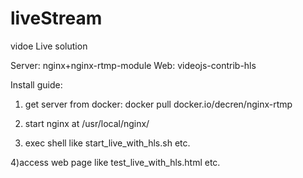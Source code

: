 # liveStream
vidoe Live solution

Server:
nginx+nginx-rtmp-module
Web:
videojs-contrib-hls

Install guide:

1) get server from docker: docker pull docker.io/decren/nginx-rtmp

2) start nginx  at /usr/local/nginx/

3) exec shell like start_live_with_hls.sh etc.

4)access web page like test_live_with_hls.html etc.

